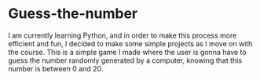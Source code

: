 # Guess-the-number
I am currently learning Python, and in order to make this process more efficient and fun, I decided to make some simple projects as I move on with the course. This is a simple game I made where the user is gonna have to guess the number randomly generated by a computer, knowing that this number is between 0 and 20.
